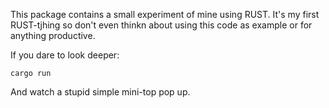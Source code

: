 This package contains a small experiment of mine using RUST.
It's my first RUST-tjhing so don't even thinkn about using this code as example or for anything productive.

If you dare to look deeper:

``` 
cargo run
```

And watch a stupid simple mini-top pop up.